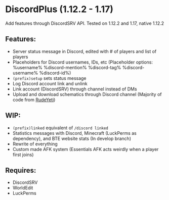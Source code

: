 # DiscordPlus (1.12.2 - 1.17)
Add features through DiscordSRV API. Tested on 1.12.2 and 1.17, native 1.12.2

## Features:
- Server status message in Discord, edited with # of players and list of players
- Placeholders for Discord usernames, IDs, etc (Placeholder options: %username% %discord-mention% %discord-tag% %discord-username% %discord-id%)
- `(prefix)setup` sets status message
- Log Discord account link and unlink
- Link account (DiscordSRV) through channel instead of DMs
- Upload and download schematics through Discord channel (Majority of code from [RudeYeti](https://github.com/RudeYeti))

## WIP:
- `(prefix)linked` equivalent of `/discord linked`
- Statistics messages with Discord, Minecraft (LuckPerms as dependency), and BTE website stats (In develop branch)
- Rewrite of everything
- Custom made AFK system (Essentials AFK acts weirdly when a player first joins)

## Requires: 
- DiscordSRV
- WorldEdit
- LuckPerms
